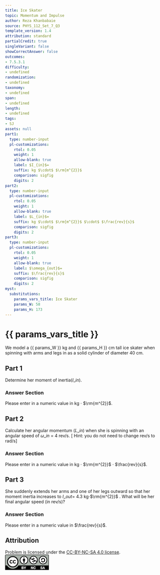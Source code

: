 ```yaml
---
title: Ice Skater
topic: Momentum and Impulse
author: Reza Khanbabaie
source: PHYS_112_Set_7_Q3
template_version: 1.4
attribution: standard
partialCredit: true
singleVariant: false
showCorrectAnswer: false
outcomes:
- 7.5.3.1
difficulty:
- undefined
randomization:
- undefined
taxonomy:
- undefined
span:
- undefined
length:
- undefined
tags:
- SJ
assets: null
part1:
  type: number-input
  pl-customizations:
    rtol: 0.05
    weight: 1
    allow-blank: true
    label: $I_{in}$=
    suffix: kg $\cdot$ $\rm{m^{2}}$
    comparison: sigfig
    digits: 2
part2:
  type: number-input
  pl-customizations:
    rtol: 0.05
    weight: 1
    allow-blank: true
    label: $L_{in}$=
    suffix: kg $\cdot$ $\rm{m^{2}}$ $\cdot$ $\frac{rev}{s}$
    comparison: sigfig
    digits: 2
part3:
  type: number-input
  pl-customizations:
    rtol: 0.05
    weight: 1
    allow-blank: true
    label: $\omega_{out}$=
    suffix: $\frac{rev}{s}$
    comparison: sigfig
    digits: 2
myst:
  substitutions:
    params_vars_title: Ice Skater
    params_W: 58
    params_H: 173
---
```

# {{ params_vars_title }}
We model a {{ params_W }} kg and {{ params_H }} cm tall ice skater when spinning with arms and legs in as a solid cylinder of diameter $40$ cm.

## Part 1

Determine her moment of inertia($I\_{in}$).

### Answer Section

Please enter in a numeric value in kg $\cdot$ $\rm{m^{2}}$.

## Part 2

Calculate her angular momentum ($L\_{in}$) when she is spinning with an angular speed of $\omega\_{in}$ = $4$ rev/s. \[ Hint: you do not need to change rev/s to rad/s\]

### Answer Section

Please enter in a numeric value in kg $\cdot$ $\rm{m^{2}}$ $\cdot$ $\frac{rev}{s}$.

## Part 3

She suddenly extends her arms and one of her legs outward so that her moment inertia increases to $I\_{out}$= $4.3$ kg$\cdot$$\rm{m^{2}}$ . What will be her final angular speed (in rev/s)?

### Answer Section

Please enter in a numeric value in $\frac{rev}{s}$.

## Attribution

Problem is licensed under the [CC-BY-NC-SA 4.0 license](https://creativecommons.org/licenses/by-nc-sa/4.0/).<br> ![The Creative Commons 4.0 license requiring attribution-BY, non-commercial-NC, and share-alike-SA license.](https://raw.githubusercontent.com/firasm/bits/master/by-nc-sa.png)